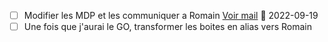 - [ ] Modifier les MDP et les communiquer a Romain [Voir mail](message://<PR1P264MB217454BA58051D5662856B3ACC499@PR1P264MB2174.FRAP264.PROD.OUTLOOK.COM>)  📅 2022-09-19
- [ ] Une fois que j'aurai le GO, transformer les boites en alias vers Romain